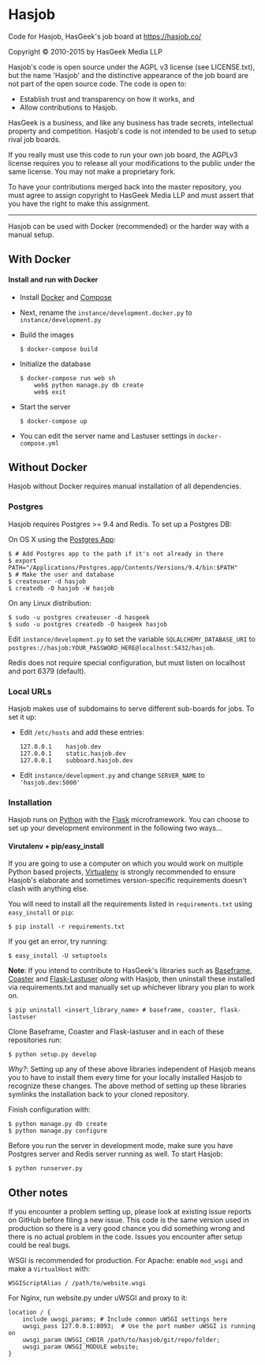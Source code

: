 Hasjob
======

Code for Hasjob, HasGeek's job board at https://hasjob.co/

Copyright © 2010-2015 by HasGeek Media LLP

Hasjob's code is open source under the AGPL v3 license (see LICENSE.txt),
but the name 'Hasjob' and the distinctive appearance of the job board are
not part of the open source code. The code is open to:

* Establish trust and transparency on how it works, and
* Allow contributions to Hasjob.

HasGeek is a business, and like any business has trade secrets, intellectual
property and competition. Hasjob's code is not intended to be used to setup
rival job boards.

If you really must use this code to run your own job board, the AGPLv3 license
requires you to release all your modifications to the public under the same
license. You may not make a proprietary fork.

To have your contributions merged back into the master repository, you must
agree to assign copyright to HasGeek Media LLP and must assert that you have
the right to make this assignment.

-----

Hasjob can be used with Docker (recommended) or the harder way with a manual setup.

## With Docker

#### Install and run with Docker

* Install [Docker](https://docs.docker.com/installation/) and [Compose](https://docs.docker.com/compose/install/)

* Next, rename the `instance/development.docker.py` to `instance/development.py`

* Build the images

    ```
    $ docker-compose build
    ```

* Initialize the database

    ```
    $ docker-compose run web sh
        web$ python manage.py db create
        web$ exit
    ```

* Start the server
    
    ```
    $ docker-compose up
    ```

* You can edit the server name and Lastuser settings in `docker-compose.yml`

## Without Docker

Hasjob without Docker requires manual installation of all dependencies.

### Postgres

Hasjob requires Postgres >= 9.4 and Redis. To set up a Postgres DB:

On OS X using the [Postgres App](http://postgresapp.com):

    $ # Add Postgres app to the path if it's not already in there
    $ export PATH="/Applications/Postgres.app/Contents/Versions/9.4/bin:$PATH"
    $ # Make the user and database
    $ createuser -d hasjob
    $ createdb -O hasjob -W hasjob

On any Linux distribution:

    $ sudo -u postgres createuser -d hasgeek
    $ sudo -u postgres createdb -O hasgeek hasjob

Edit `instance/development.py` to set the variable `SQLALCHEMY_DATABASE_URI` to `postgres://hasjob:YOUR_PASSWORD_HERE@localhost:5432/hasjob`.

Redis does not require special configuration, but must listen on localhost and port 6379 (default).

### Local URLs

Hasjob makes use of subdomains to serve different sub-boards for jobs. To set it up:

* Edit `/etc/hosts` and add these entries:

    ```
    127.0.0.1    hasjob.dev
    127.0.0.1    static.hasjob.dev
    127.0.0.1    subboard.hasjob.dev
    ```

* Edit `instance/development.py` and change `SERVER_NAME` to `'hasjob.dev:5000'`

### Installation

Hasjob runs on [Python](https://www.python.org) with the [Flask](http://flask.pocoo.org/) microframework. You can choose to set up your development environment in the following two ways…

#### Virutalenv + pip/easy_install

If you are going to use a computer on which you would work on multiple Python based projects, [Virtualenv](docs.python-guide.org/en/latest/dev/virtualenvs/) is strongly recommended to ensure Hasjob's elaborate and sometimes version-specific requirements doesn't clash with anything else.

You will need to install all the requirements listed in `requirements.txt` using `easy_install` or `pip`:

    $ pip install -r requirements.txt
    
If you get an error, try running:

    $ easy_install -U setuptools

__Note__: If you intend to contribute to HasGeek's libraries such as [Baseframe](http://github.com/hasgeek/baseframe), [Coaster](http://github.com/hasgeek/coaster) and [Flask-Lastuser](http://github.com/hasgeek/flask-lastuser) *along* with Hasjob, then uninstall these installed via requirements.txt and manually set up whichever library you plan to work on.

    $ pip uninstall <insert_library_name> # baseframe, coaster, flask-lastuser
    
Clone Baseframe, Coaster and Flask-lastuser and in each of these repositories run:

    $ python setup.py develop

*Why?*: Setting up any of these above libraries independent of Hasjob means you to have to install them every time for your locally installed Hasjob to recognize these changes. The above method of setting up these libraries symlinks the installation back to your cloned repository.

Finish configuration with:

    $ python manage.py db create
    $ python manage.py configure

Before you run the server in development mode, make sure you have Postgres server and Redis server running as well. To start Hasjob:

    $ python runserver.py

## Other notes

If you encounter a problem setting up, please look at existing issue reports
on GitHub before filing a new issue. This code is the same version used in
production so there is a very good chance you did something wrong and there
is no actual problem in the code. Issues you encounter after setup could
be real bugs.

WSGI is recommended for production. For Apache: enable `mod_wsgi` and make a
`VirtualHost` with:

    WSGIScriptAlias / /path/to/website.wsgi

For Nginx, run website.py under uWSGI and proxy to it:

    location / {
        include uwsgi_params; # Include common uWSGI settings here
        uwsgi_pass 127.0.0.1:8093;  # Use the port number uWSGI is running on
        uwsgi_param UWSGI_CHDIR /path/to/hasjob/git/repo/folder;
        uwsgi_param UWSGI_MODULE website;
    }
